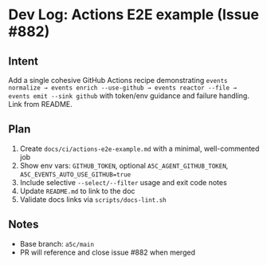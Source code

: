 # Dev Log: Actions E2E example (Issue #882)

## Intent

Add a single cohesive GitHub Actions recipe demonstrating `events normalize → events enrich --use-github → events reactor --file → events emit --sink github` with token/env guidance and failure handling. Link from README.

## Plan

1. Create `docs/ci/actions-e2e-example.md` with a minimal, well-commented job
2. Show env vars: `GITHUB_TOKEN`, optional `A5C_AGENT_GITHUB_TOKEN`, `A5C_EVENTS_AUTO_USE_GITHUB=true`
3. Include selective `--select/--filter` usage and exit code notes
4. Update `README.md` to link to the doc
5. Validate docs links via `scripts/docs-lint.sh`

## Notes

- Base branch: `a5c/main`
- PR will reference and close issue #882 when merged
